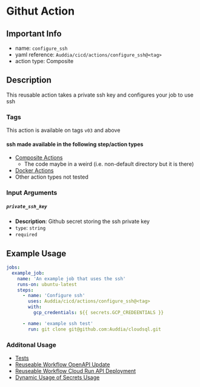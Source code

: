 # Githut Action

## Important Info
* name: `configure_ssh`
* yaml reference: `Auddia/cicd/actions/configure_ssh@<tag>`
* action type: Composite

## Description
This reusable action takes a private ssh key and configures your job to use ssh

### Tags
This action is available on tags `v03` and above

#### ssh made available in the following step/action types
* [Composite Actions](https://docs.github.com/en/actions/creating-actions/creating-a-composite-action) 
  * The code maybe in a weird (i.e. non-default directory but it is there)
* [Docker Actions](https://docs.github.com/en/actions/creating-actions/creating-a-docker-container-action)
* Other action types not tested


### Input Arguments

##### `private_ssh_key`
* **Description**: Github secret storing the ssh private key
* `type`: `string`
* `required`

## Example Usage

```yaml
jobs:
  example_job:
    name: 'An example job that uses the ssh'
    runs-on: ubuntu-latest
    steps:
      - name: 'Configure ssh'
        uses: Auddia/cicd/actions/configure_ssh@<tag>
        with:
          gcp_credentials: ${{ secrets.GCP_CREDEENTIALS }}

      - name: 'example ssh test'
        run: git clone git@github.com:Auddia/cloudsql.git
```

### Additonal Usage
* [Tests](../../.github/workflows/test.action.setup_gcloud.yml)
* [Reuseable Workflow OpenAPI Update](../../.github/workflows/openapi_update.yml)
* [Reuseable Workflow Cloud Run API Deployment](../../.github/workflows/cloud_run_api_deployment.yml)
* [Dynamic Usage of Secrets Usage](../build_and_publish_image/action.yaml)